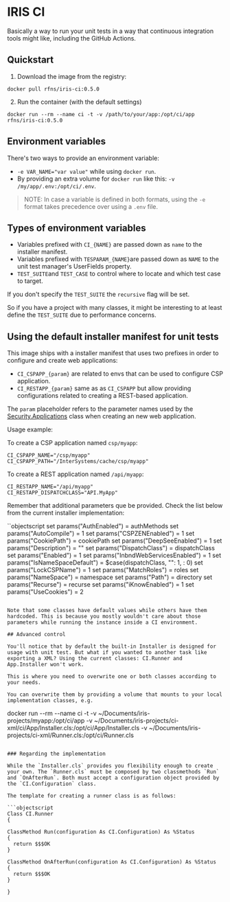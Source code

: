 # IRIS CI

Basically a way to run your unit tests in a way that continuous integration tools might like, including the GitHub Actions.

## Quickstart

1. Download the image from the registry:

```
docker pull rfns/iris-ci:0.5.0
```

2. Run the container (with the default settings)

```
docker run --rm --name ci -t -v /path/to/your/app:/opt/ci/app rfns/iris-ci:0.5.0
```

## Environment variables

There's two ways to provide an environment variable:

* `-e VAR_NAME="var value"` while using `docker run`.
* By providing an extra volume for `docker run` like this: `-v /my/app/.env:/opt/ci/.env`.

> NOTE: In case a variable is defined in both formats, using the `-e` format takes precedence over using a `.env` file.

## Types of environment variables

* Variables prefixed with `CI_{NAME}` are passed down as `name` to the installer manifest.
* Variables prefixed with `TESPARAM_{NAME}`are passed down as `NAME` to the unit test manager's UserFields property.
* `TEST_SUITE`and `TEST_CASE` to control where to locate and which test case to target.

If you don't specify the `TEST_SUITE` the `recursive` flag will be set.

So if you have a project with many classes, it might be interesting to at least define the `TEST_SUITE` due to performance concerns.

## Using the default installer manifest for unit tests

This image ships with a installer manifest that uses two prefixes in order to configure and create web applications:

* `CI_CSPAPP_{param}` are related to envs that can be used to configure CSP application.
* `CI_RESTAPP_{param}` same as as `CI_CSPAPP` but allow providing configurations related to creating a REST-based application.

The `param` placeholder refers to the parameter names used by the [Security.Applications](https://docs.intersystems.com/csp/documatic/%25CSP.Documatic.cls?PAGE=CLASS&LIBRARY=%25SYS&CLASSNAME=Security) class when creating an new web application.

Usage example:

To create a CSP application named `csp/myapp`:

```
CI_CSPAPP_NAME="/csp/myapp"
CI_CSPAPP_PATH="/InterSystems/cache/csp/myapp"
```

To create a REST application named `/api/myapp`:

```
CI_RESTAPP_NAME="/api/myapp"
CI_RESTAPP_DISPATCHCLASS="API.MyApp"
```

Remember that additional parameters que be provided. Check the list below from the current installer implementation:

``objectscript
set params("AuthEnabled") = authMethods
set params("AutoCompile") = 1
set params("CSPZENEnabled") = 1
set params("CookiePath") = cookiePath
set params("DeepSeeEnabled") = 1
set params("Description") = ""
set params("DispatchClass") = dispatchClass
set params("Enabled") = 1
set params("InbndWebServicesEnabled") = 1
set params("IsNameSpaceDefault") = $case(dispatchClass, "": 1, : 0)
set params("LockCSPName") = 1
set params("MatchRoles") = roles
set params("NameSpace") = namespace
set params("Path") = directory
set params("Recurse") = recurse
set params("iKnowEnabled") = 1
set params("UseCookies") = 2
```

Note that some classes have default values while others have them hardcoded. This is because you mostly wouldn't care about those parameters while running the instance inside a CI environment.

## Advanced control

You'll notice that by default the built-in Installer is designed for usage with unit test. But what if you wanted to another task like exporting a XML? Using the current classes: CI.Runner and App.Installer won't work.

This is where you need to overwrite one or both classes according to your needs.

You can overwrite them by providing a volume that mounts to your local implementation classes, e.g.

```
docker run --rm --name ci -t -v ~/Documents/iris-projects/myapp:/opt/ci/app -v ~/Documents/iris-projects/ci-xml/ci/App/Installer.cls:/opt/ci/App/Installer.cls -v ~/Documents/iris-projects/ci-xml/Runner.cls:/opt/ci/Runner.cls
```

### Regarding the implementation

While the `Installer.cls` provides you flexibility enough to create your own. The `Runner.cls` must be composed by two classmethods `Run` and `OnAfterRun`. Both must accept a configuration object provided by the `CI.Configuration` class.

The template for creating a runner class is as follows:

```objectscript
Class CI.Runner
{

ClassMethod Run(configuration As CI.Configuration) As %Status
{
  return $$$OK
}

ClassMethod OnAfterRun(configuration As CI.Configuration) As %Status
{
  return $$$OK
}

}
```
